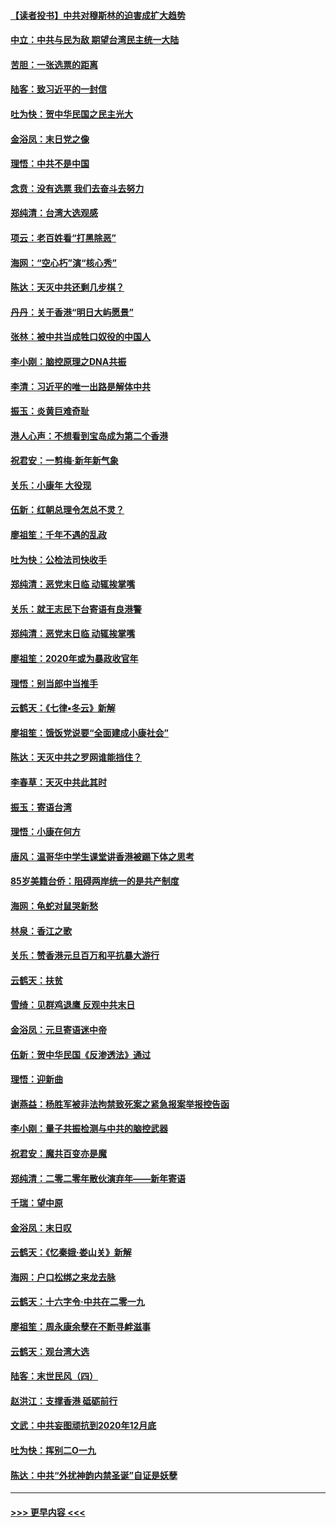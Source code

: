 #### [【读者投书】中共对穆斯林的迫害成扩大趋势](../pages/nsc993/n11791371.md?t=01150501) 
#### [中立：中共与民为敌 期望台湾民主统一大陆](../pages/nsc993/n11790392.md?t=01150501) 
#### [苦胆：一张选票的距离](../pages/nsc993/n11788914.md?t=01150501) 
#### [陆客：致习近平的一封信](../pages/nsc993/n11788867.md?t=01150501) 
#### [吐为快：贺中华民国之民主光大](../pages/nsc993/n11788618.md?t=01150501) 
#### [金浴凤：末日党之像](../pages/nsc993/n11787475.md?t=01150501) 
#### [理悟：中共不是中国](../pages/nsc993/n11787463.md?t=01150501) 
#### [念贲：没有选票  我们去奋斗去努力](../pages/nsc993/n11787398.md?t=01150501) 
#### [郑纯清：台湾大选观感](../pages/nsc993/n11786210.md?t=01150501) 
#### [项云：老百姓看“打黑除恶”](../pages/nsc993/n11785398.md?t=01150501) 
#### [海网：“空心朽”演“核心秀”](../pages/nsc993/n11783874.md?t=01150501) 
#### [陈达：天灭中共还剩几步棋？](../pages/nsc993/n11783719.md?t=01150501) 
#### [丹丹：关于香港“明日大屿愿景”](../pages/nsc993/n11783273.md?t=01150501) 
#### [张林：被中共当成牲口奴役的中国人](../pages/nsc993/n11782397.md?t=01150501) 
#### [李小刚：脑控原理之DNA共振](../pages/nsc993/n11780962.md?t=01150501) 
#### [李清：习近平的唯一出路是解体中共](../pages/nsc993/n11780866.md?t=01150501) 
#### [振玉：炎黄巨难奇耻](../pages/nsc993/n11779632.md?t=01150501) 
#### [港人心声：不想看到宝岛成为第二个香港](../pages/nsc993/n11778817.md?t=01150501) 
#### [祝君安：一剪梅‧新年新气象](../pages/nsc993/n11776340.md?t=01150501) 
#### [关乐：小康年 大役现](../pages/nsc993/n11774213.md?t=01150501) 
#### [伍新：红朝总理令怎总不灵？](../pages/nsc993/n11770813.md?t=01150501) 
#### [廖祖笙：千年不遇的乱政](../pages/nsc993/n11770373.md?t=01150501) 
#### [吐为快：公检法司快收手](../pages/nsc993/n11770359.md?t=01150501) 
#### [郑纯清：恶党末日临 动辄挨掌嘴](../pages/nsc993/n11769912.md?t=01150501) 
#### [关乐：就王志民下台寄语有良港警](../pages/nsc993/n11769903.md?t=01150501) 
#### [郑纯清：恶党末日临 动辄挨掌嘴](../pages/nsc993/n11769356.md?t=01150501) 
#### [廖祖笙：2020年或为暴政收官年](../pages/nsc993/n11768216.md?t=01150501) 
#### [理悟：别当郎中当推手](../pages/nsc993/n11768243.md?t=01150501) 
#### [云鹤天：《七律▪冬云》新解](../pages/nsc993/n11768204.md?t=01150501) 
#### [廖祖笙：饿饭党说要“全面建成小康社会”](../pages/nsc993/n11767482.md?t=01150501) 
#### [陈达：天灭中共之罗网谁能挡住？](../pages/nsc993/n11767465.md?t=01150501) 
#### [李春草：天灭中共此其时](../pages/nsc993/n11767452.md?t=01150501) 
#### [振玉：寄语台湾](../pages/nsc993/n11767432.md?t=01150501) 
#### [理悟：小康在何方](../pages/nsc993/n11767394.md?t=01150501) 
#### [唐风：温哥华中学生课堂讲香港被踢下体之思考](../pages/nsc993/n11766848.md?t=01150501) 
#### [85岁美籍台侨：阻碍两岸统一的是共产制度](../pages/nsc993/n11765043.md?t=01150501) 
#### [海网：龟蛇对鼠哭新愁](../pages/nsc993/n11764895.md?t=01150501) 
#### [林泉：香江之歌](../pages/nsc993/n11764415.md?t=01150501) 
#### [关乐：赞香港元旦百万和平抗暴大游行](../pages/nsc993/n11764382.md?t=01150501) 
#### [云鹤天：扶贫](../pages/nsc993/n11764245.md?t=01150501) 
#### [雪绮：见群鸡退鹰  反观中共末日](../pages/nsc993/n11762112.md?t=01150501) 
#### [金浴凤：元旦寄语迷中帝](../pages/nsc993/n11761788.md?t=01150501) 
#### [伍新：贺中华民国《反渗透法》通过](../pages/nsc993/n11761994.md?t=01150501) 
#### [理悟：迎新曲](../pages/nsc993/n11761152.md?t=01150501) 
#### [谢燕益：杨胜军被非法拘禁致死案之紧急报案举报控告函](../pages/nsc993/n11756134.md?t=01150501) 
#### [李小刚：量子共振检测与中共的脑控武器](../pages/nsc993/n11754518.md?t=01150501) 
#### [祝君安：魔共百变亦是魔](../pages/nsc993/n11754469.md?t=01150501) 
#### [郑纯清：二零二零年散伙演弃年——新年寄语](../pages/nsc993/n11754195.md?t=01150501) 
#### [千瑞：望中原](../pages/nsc993/n11754159.md?t=01150501) 
#### [金浴凤：末日叹](../pages/nsc993/n11752359.md?t=01150501) 
#### [云鹤天：《忆秦娥‧娄山关》新解](../pages/nsc993/n11752348.md?t=01150501) 
#### [海网：户口松绑之来龙去脉](../pages/nsc993/n11752328.md?t=01150501) 
#### [云鹤天：十六字令‧中共在二零一九](../pages/nsc993/n11752305.md?t=01150501) 
#### [廖祖笙：周永康余孽在不断寻衅滋事](../pages/nsc993/n11751013.md?t=01150501) 
#### [云鹤天：观台湾大选](../pages/nsc993/n11751007.md?t=01150501) 
#### [陆客：末世民风（四）](../pages/nsc993/n11749203.md?t=01150501) 
#### [赵洪江：支撑香港 砥砺前行](../pages/nsc993/n11748482.md?t=01150501) 
#### [文武：中共妄图顽抗到2020年12月底](../pages/nsc993/n11748446.md?t=01150501) 
#### [吐为快：挥别二O一九](../pages/nsc993/n11748411.md?t=01150501) 
#### [陈达：中共“外扰神韵内禁圣诞”自证是妖孽](../pages/nsc993/n11748226.md?t=01150501) 

----
#### [ >>> 更早内容 <<< ](../indexes/nsc993-earlier.md)
